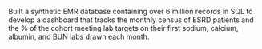 Built a synthetic EMR database containing over 6 million records in SQL to develop a dashboard that tracks the monthly census of ESRD patients and the % of the cohort meeting lab targets on their first sodium, calcium, albumin, and BUN labs drawn each month.
